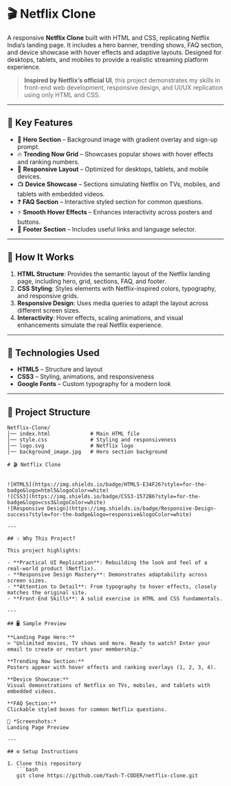 # 🎬 Netflix Clone  

A responsive **Netflix Clone** built with HTML and CSS, replicating Netflix India’s landing page. It includes a hero banner, trending shows, FAQ section, and device showcase with hover effects and adaptive layouts. Designed for desktops, tablets, and mobiles to provide a realistic streaming platform experience.  

> **Inspired by Netflix’s official UI**, this project demonstrates my skills in front-end web development, responsive design, and UI/UX replication using only HTML and CSS.  

---

## 🎯 Key Features  

* 🎥 **Hero Section** – Background image with gradient overlay and sign-up prompt.  
* 🔥 **Trending Now Grid** – Showcases popular shows with hover effects and ranking numbers.  
* 📱 **Responsive Layout** – Optimized for desktops, tablets, and mobile devices.  
* 📺 **Device Showcase** – Sections simulating Netflix on TVs, mobiles, and tablets with embedded videos.  
* ❓ **FAQ Section** – Interactive styled section for common questions.  
* ⚡ **Smooth Hover Effects** – Enhances interactivity across posters and buttons.  
* 📌 **Footer Section** – Includes useful links and language selector.  

---

## 🧠 How It Works  

1. **HTML Structure**: Provides the semantic layout of the Netflix landing page, including hero, grid, sections, FAQ, and footer.  
2. **CSS Styling**: Styles elements with Netflix-inspired colors, typography, and responsive grids.  
3. **Responsive Design**: Uses media queries to adapt the layout across different screen sizes.  
4. **Interactivity**: Hover effects, scaling animations, and visual enhancements simulate the real Netflix experience.  

---

## 🔧 Technologies Used  

* **HTML5** – Structure and layout  
* **CSS3** – Styling, animations, and responsiveness  
* **Google Fonts** – Custom typography for a modern look  

---

## 📂 Project Structure  

```plaintext
Netflix-Clone/
│── index.html             # Main HTML file
│── style.css              # Styling and responsiveness
│── logo.svg               # Netflix logo
│── background_image.jpg   # Hero section background

# 🎬 Netflix Clone  


![HTML5](https://img.shields.io/badge/HTML5-E34F26?style=for-the-badge&logo=html5&logoColor=white)  
![CSS3](https://img.shields.io/badge/CSS3-1572B6?style=for-the-badge&logo=css3&logoColor=white)  
![Responsive Design](https://img.shields.io/badge/Responsive-Design-success?style=for-the-badge&logo=responsive&logoColor=white)  

---

## 💡 Why This Project?

This project highlights:

- **Practical UI Replication**: Rebuilding the look and feel of a real-world product (Netflix).  
- **Responsive Design Mastery**: Demonstrates adaptability across screen sizes.  
- **Attention to Detail**: From typography to hover effects, closely matches the original site.  
- **Front-End Skills**: A solid exercise in HTML and CSS fundamentals.  

---

## 🖥️ Sample Preview

**Landing Page Hero:**  
> "Unlimited movies, TV shows and more. Ready to watch? Enter your email to create or restart your membership."  

**Trending Now Section:**  
Posters appear with hover effects and ranking overlays (1, 2, 3, 4).  

**Device Showcase:**  
Visual demonstrations of Netflix on TVs, mobiles, and tablets with embedded videos.  

**FAQ Section:**  
Clickable styled boxes for common Netflix questions.  

📸 *Screenshots:*  
Landing Page Preview  

---

## ⚙️ Setup Instructions

1. Clone this repository  
   ```bash
   git clone https://github.com/Yash-T-CODER/netflix-clone.git
